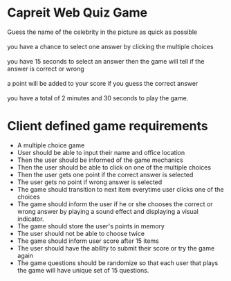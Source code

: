 # Capreit Web Quiz Game
Guess the name of the celebrity in the picture as quick as possible
<br> <br>
you have a chance to select one answer by clicking the multiple choices
<br> <br>
you have 15 seconds to select an answer then the game will tell if the
answer is correct or wrong
<br> <br>
a point will be added to your score if you guess the correct answer
<br> <br>
you have a total of 2 minutes and 30 seconds to play the game.

# Client defined game requirements
- A multiple choice game
- User should be able to input their name and office location
- Then the user should be informed of the game mechanics
- Then the user should be able to click on one of the multiple choices
- Then the user gets one point if the correct answer is selected
- The user gets no point if wrong answer is selected
- The game should transition to next item everytime user clicks one of the choices
- The game should inform the user if he or she chooses the correct or wrong answer by playing a sound effect and displaying a visual indicator.
- The game should store the user's points in memory
- The user should not be able to choose twice
- The game should inform user score after 15 items
- The user should have the ability to submit their score or try the game again
- The game questions should be randomize so that each user that plays the game will have unique set of 15 questions.
